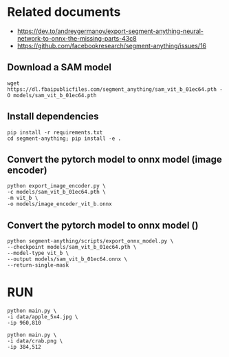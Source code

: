 # Related documents

- https://dev.to/andreygermanov/export-segment-anything-neural-network-to-onnx-the-missing-parts-43c8
- https://github.com/facebookresearch/segment-anything/issues/16

## Download a SAM model

```
wget https://dl.fbaipublicfiles.com/segment_anything/sam_vit_b_01ec64.pth -O models/sam_vit_b_01ec64.pth
```

## Install dependencies

```
pip install -r requirements.txt
cd segment-anything; pip install -e .
```

## Convert the pytorch model to onnx model (image encoder)

```
python export_image_encoder.py \
-c models/sam_vit_b_01ec64.pth \
-m vit_b \
-o models/image_encoder_vit_b.onnx
```

## Convert the pytorch model to onnx model ()

```
python segment-anything/scripts/export_onnx_model.py \
--checkpoint models/sam_vit_b_01ec64.pth \
--model-type vit_b \
--output models/sam_vit_b_01ec64.onnx \
--return-single-mask
```


# RUN
```
python main.py \
-i data/apple_5x4.jpg \
-ip 960,810
```

```
python main.py \
-i data/crab.png \
-ip 384,512
```
